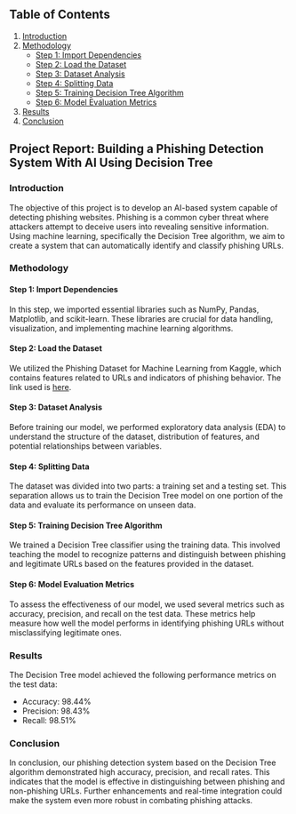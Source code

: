 
## Table of Contents
1. [Introduction](#introduction)
2. [Methodology](#methodology)
   - [Step 1: Import Dependencies](#step-1-import-dependencies)
   - [Step 2: Load the Dataset](#step-2-load-the-dataset)
   - [Step 3: Dataset Analysis](#step-3-dataset-analysis)
   - [Step 4: Splitting Data](#step-4-splitting-data)
   - [Step 5: Training Decision Tree Algorithm](#step-5-training-decision-tree-algorithm)
   - [Step 6: Model Evaluation Metrics](#step-6-model-evaluation-metrics)
3. [Results](#results)
4. [Conclusion](#conclusion)

## Project Report: Building a Phishing Detection System With AI Using Decision Tree

### Introduction<a name="introduction"></a>
The objective of this project is to develop an AI-based system capable of detecting phishing websites. Phishing is a common cyber threat where attackers attempt to deceive users into revealing sensitive information. Using machine learning, specifically the Decision Tree algorithm, we aim to create a system that can automatically identify and classify phishing URLs.

### Methodology<a name="methodology"></a>

#### Step 1: Import Dependencies<a name="step-1-import-dependencies"></a>
In this step, we imported essential libraries such as NumPy, Pandas, Matplotlib, and scikit-learn. These libraries are crucial for data handling, visualization, and implementing machine learning algorithms.

#### Step 2: Load the Dataset<a name="step-2-load-the-dataset"></a>
We utilized the Phishing Dataset for Machine Learning from Kaggle, which contains features related to URLs and indicators of phishing behavior. The link used is [here](https://www.kaggle.com/datasets/shashwatwork/phishing-dataset-for-machine-learning).

#### Step 3: Dataset Analysis<a name="step-3-dataset-analysis"></a>
Before training our model, we performed exploratory data analysis (EDA) to understand the structure of the dataset, distribution of features, and potential relationships between variables.

#### Step 4: Splitting Data<a name="step-4-splitting-data"></a>
The dataset was divided into two parts: a training set and a testing set. This separation allows us to train the Decision Tree model on one portion of the data and evaluate its performance on unseen data.

#### Step 5: Training Decision Tree Algorithm<a name="step-5-training-decision-tree-algorithm"></a>
We trained a Decision Tree classifier using the training data. This involved teaching the model to recognize patterns and distinguish between phishing and legitimate URLs based on the features provided in the dataset.

#### Step 6: Model Evaluation Metrics<a name="step-6-model-evaluation-metrics"></a>
To assess the effectiveness of our model, we used several metrics such as accuracy, precision, and recall on the test data. These metrics help measure how well the model performs in identifying phishing URLs without misclassifying legitimate ones.

### Results<a name="results"></a>
The Decision Tree model achieved the following performance metrics on the test data:
- Accuracy: 98.44%
- Precision: 98.43%
- Recall: 98.51%

### Conclusion<a name="conclusion"></a>
In conclusion, our phishing detection system based on the Decision Tree algorithm demonstrated high accuracy, precision, and recall rates. This indicates that the model is effective in distinguishing between phishing and non-phishing URLs. Further enhancements and real-time integration could make the system even more robust in combating phishing attacks.
